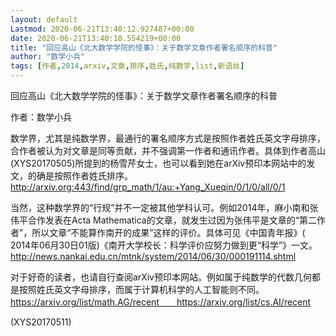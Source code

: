 ```yaml
---
layout: default
Lastmod: 2020-06-21T13:40:12.927487+00:00
date: 2020-06-21T13:40:10.554219+00:00
title: "回应高山《北大数学学院的怪事》：关于数学文章作者署名顺序的科普"
author: "数学小兵"
tags: [作者,2014,arxiv,文章,排序,姓氏,纯数学,list,新语丝]
---
```


回应高山《北大数学学院的怪事》：关于数学文章作者署名顺序的科普

作者：数学小兵

数学界，尤其是纯数学界，最通行的署名顺序方式是按照作者姓氏英文字母排序，合作者被认为对文章是同等贡献，并不强调第一作者和通讯作者。具体到作者高山(XYS20170505)所提到的杨雪芹女士，也可以看到她在arXiv预印本网站中的发文，的确是按照作者姓氏排序。　　http://arxiv.org:443/find/grp_math/1/au:+Yang_Xueqin/0/1/0/all/0/1

当然，这种数学界的“行规”并不一定被其他学科认可。例如2014年，麻小南和张伟平合作发表在Acta Mathematica的文章，就发生过因为张伟平是文章的“第二作者”，所以文章“不能算作南开的成果”这样的评价。具体可见《中国青年报》( 2014年06月30日01版)《南开大学校长：科学评价应努力做到更“科学”》一文。　　http://news.nankai.edu.cn/mtnk/system/2014/06/30/000191114.shtml

对于好奇的读者，也请自行查阅arXiv预印本网站。例如属于纯数学的代数几何都是按照姓氏英文字母排序，而属于计算机科学的人工智能则不同。　　https://arxiv.org/list/math.AG/recent　　https://arxiv.org/list/cs.AI/recent

(XYS20170511)

